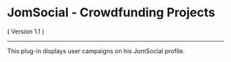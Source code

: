 JomSocial - Crowdfunding Projects
=============================
( Version 1.1 )
- - -

This plug-in displays user campaigns on his JomSocial profile.
